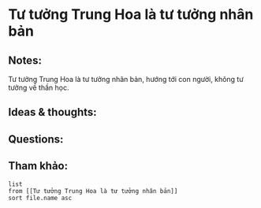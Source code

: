 # Tư tưởng Trung Hoa là tư tưởng nhân bản

## Notes:
Tư tưởng Trung Hoa là tư tưởng nhân bản, hướng tới con người, không tư tưởng về thần học.

## Ideas & thoughts:

## Questions:


## Tham khảo:
```dataview
list
from [[Tư tưởng Trung Hoa là tư tưởng nhân bản]]
sort file.name asc
```